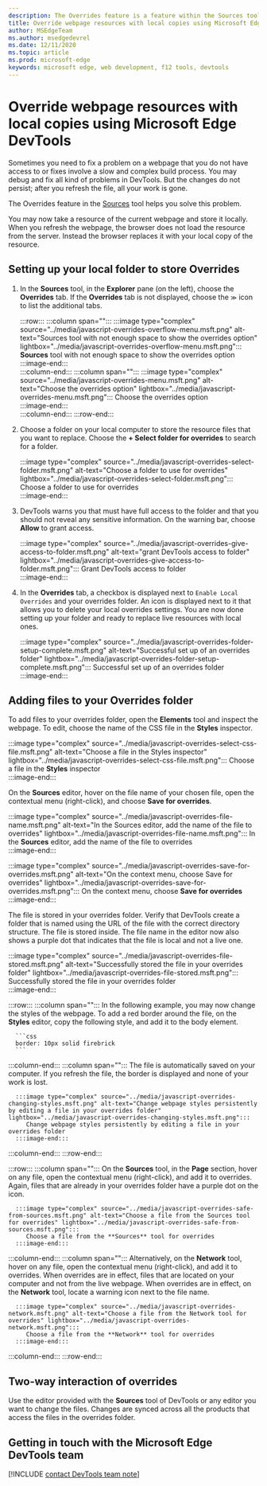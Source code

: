 ```yaml
---
description: The Overrides feature is a feature within the Sources tool of Microsoft Edge DevTools that allows you to copy webpage resources to your hard drive.  When you refresh the webpage, DevTools do not load the resource but replace it with your local copy instead.  
title: Override webpage resources with local copies using Microsoft Edge DevTools
author: MSEdgeTeam
ms.author: msedgedevrel
ms.date: 12/11/2020 
ms.topic: article
ms.prod: microsoft-edge
keywords: microsoft edge, web development, f12 tools, devtools
---
```

# Override webpage resources with local copies using Microsoft Edge DevTools  

Sometimes you need to fix a problem on a webpage that you do not have access to or fixes involve a slow and complex build process.  You may debug and fix all kind of problems in DevTools.  But the changes do not persist; after you refresh the file, all your work is gone.  

The Overrides feature in the [Sources][DevToolsSourcesTool] tool helps you solve this problem.  

You may now take a resource of the current webpage and store it locally.  When you refresh the webpage, the browser does not load the resource from the server.  Instead the browser replaces it with your local copy of the resource.  

## Setting up your local folder to store Overrides  

1.  In the **Sources** tool, in the **Explorer** pane (on the left), choose the **Overrides** tab.  If the **Overrides** tab is not displayed, choose the <code>&#x0226B;</code><!--`≫`--> icon to list the additional tabs.  
    
    :::row:::
       :::column span="":::
          :::image type="complex" source="../media/javascript-overrides-overflow-menu.msft.png" alt-text="Sources tool with not enough space to show the overrides option" lightbox="../media/javascript-overrides-overflow-menu.msft.png":::
             **Sources** tool with not enough space to show the overrides option  
          :::image-end:::  
       :::column-end:::
       :::column span="":::
          :::image type="complex" source="../media/javascript-overrides-menu.msft.png" alt-text="Choose the overrides option" lightbox="../media/javascript-overrides-menu.msft.png":::
             Choose the overrides option  
          :::image-end:::  
       :::column-end:::
    :::row-end:::  
    
1.  Choose a folder on your local computer to store the resource files that you want to replace.  Choose the **+ Select folder for overrides** to search for a folder.  
    
    :::image type="complex" source="../media/javascript-overrides-select-folder.msft.png" alt-text="Choose a folder to use for overrides" lightbox="../media/javascript-overrides-select-folder.msft.png":::
       Choose a folder to use for overrides  
    :::image-end:::  
    
1.  DevTools warns you that must have full access to the folder and that you should not reveal any sensitive information.  On the warning bar, choose **Allow** to grant access.  
    
    :::image type="complex" source="../media/javascript-overrides-give-access-to-folder.msft.png" alt-text="grant DevTools access to folder" lightbox="../media/javascript-overrides-give-access-to-folder.msft.png":::
       Grant DevTools access to folder  
    :::image-end:::  
    
1.  In the **Overrides** tab, a checkbox is displayed next to `Enable Local Overrides` and your overrides folder.  An icon is displayed next to it that allows you to delete your local overrides settings.  You are now done setting up your folder and ready to replace live resources with local ones.
    
    :::image type="complex" source="../media/javascript-overrides-folder-setup-complete.msft.png" alt-text="Successful set up of an overrides folder" lightbox="../media/javascript-overrides-folder-setup-complete.msft.png":::
       Successful set up of an overrides folder  
    :::image-end:::  
    
## Adding files to your Overrides folder  
  
To add files to your overrides folder, open the **Elements** tool and inspect the webpage.  To edit, choose the name of the CSS file in the **Styles** inspector.  

:::image type="complex" source="../media/javascript-overrides-select-css-file.msft.png" alt-text="Choose a file in the Styles inspector" lightbox="../media/javascript-overrides-select-css-file.msft.png":::
   Choose a file in the **Styles** inspector  
:::image-end:::  

On the **Sources** editor, hover on the file name of your chosen file, open the contextual menu \(right-click\), and choose **Save for overrides**.  

:::image type="complex" source="../media/javascript-overrides-file-name.msft.png" alt-text="In the Sources editor, add the name of the file to overrides" lightbox="../media/javascript-overrides-file-name.msft.png":::
   In the **Sources** editor, add the name of the file to overrides  
:::image-end:::  

:::image type="complex" source="../media/javascript-overrides-save-for-overrides.msft.png" alt-text="On the context menu, choose Save for overrides" lightbox="../media/javascript-overrides-save-for-overrides.msft.png":::
   On the context menu, choose **Save for overrides**  
:::image-end:::  

The file is stored in your overrides folder.  Verify that DevTools create a folder that is named using the URL of the file with the correct directory structure.  The file is stored inside.  The file name in the editor now also shows a purple dot that indicates that the file is local and not a live one.  

:::image type="complex" source="../media/javascript-overrides-file-stored.msft.png" alt-text="Successfully stored the file in your overrides folder" lightbox="../media/javascript-overrides-file-stored.msft.png":::
   Successfully stored the file in your overrides folder  
:::image-end:::  

:::row:::
   :::column span="":::
      In the following example, you may now change the styles of the webpage.  To add a red border around the file, on the **Styles** editor, copy the following style, and add it to the body element.  
      
      ```css
      border: 10px solid firebrick
      ```  
   :::column-end:::
   :::column span="":::
      The file is automatically saved on your computer.  If you refresh the file, the border is displayed and none of your work is lost.  
      
      :::image type="complex" source="../media/javascript-overrides-changing-styles.msft.png" alt-text="Change webpage styles persistently by editing a file in your overrides folder" lightbox="../media/javascript-overrides-changing-styles.msft.png":::
         Change webpage styles persistently by editing a file in your overrides folder  
      :::image-end:::  
   :::column-end:::
:::row-end:::  

:::row:::
   :::column span="":::
      On the **Sources** tool, in the **Page** section, hover on any file, open the contextual menu \(right-click\), and add it to overrides.  Again, files that are already in your overrides folder have a purple dot on the icon.  
      
      :::image type="complex" source="../media/javascript-overrides-safe-from-sources.msft.png" alt-text="Choose a file from the Sources tool for overrides" lightbox="../media/javascript-overrides-safe-from-sources.msft.png":::
         Choose a file from the **Sources** tool for overrides  
      :::image-end:::  
   :::column-end:::
   :::column span="":::
      Alternatively, on the **Network** tool, hover on any file, open the contextual menu \(right-click\), and add it to overrides.  When overrides are in effect, files that are located on your computer and not from the live webpage.  When overrides are in effect, on the **Network** tool, locate a warning icon next to the file name.  
      
      :::image type="complex" source="../media/javascript-overrides-network.msft.png" alt-text="Choose a file from the Network tool for overrides" lightbox="../media/javascript-overrides-network.msft.png":::
         Choose a file from the **Network** tool for overrides  
      :::image-end:::  
   :::column-end:::
:::row-end:::  

## Two-way interaction of overrides  

Use the editor provided with the **Sources** tool of DevTools or any editor you want to change the files.  Changes are synced across all the products that access the files in the overrides folder.  

## Getting in touch with the Microsoft Edge DevTools team  

[!INCLUDE [contact DevTools team note](../includes/contact-devtools-team-note.md)]  

<!-- links -->  

[DevToolsSourcesTool]: ../sources/index.md "Sources tool overview | Microsoft Docs"  
